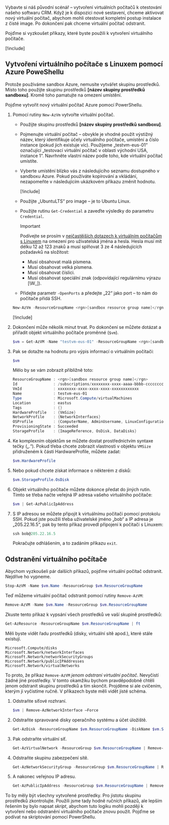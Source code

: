 Vybavte si náš původní scénář – vytvoření virtuálních počítačů k otestování našeho softwaru CRM. Když je k dispozici nové sestavení, chceme aktivovat nový virtuální počítač, abychom mohli otestovat kompletní postup instalace z čisté image. Po dokončení pak chceme virtuální počítač odstranit.

Pojďme si vyzkoušet příkazy, které byste použili k vytvoření virtuálního počítače.

<!-- Activate the sandbox -->
[!include[](../../../includes/azure-sandbox-activate.md)]

## <a name="create-a-linux-vm-with-azure-powershell"></a>Vytvoření virtuálního počítače s Linuxem pomocí Azure PoweShellu

Protože používáme sandbox Azure, nemusíte vytvářet skupinu prostředků. Místo toho použijte skupinu prostředků **<rgn>[název skupiny prostředků sandboxu]</rgn>**. Kromě toho pamatujte na omezení umístění.

Pojďme vytvořit nový virtuální počítač Azure pomocí PowerShellu.

1. Pomocí rutiny `New-AzVm` vytvořte virtuální počítač.
    - Použijte skupinu prostředků **<rgn>[název skupiny prostředků sandboxu]</rgn>**.
    - Pojmenujte virtuální počítač – obvykle je vhodné použít výstižný název, který identifikuje účely virtuálního počítače, umístění a číslo instance (pokud jich existuje víc). Použijeme „testvm-eus-01“ označující „testovací virtuální počítač v oblasti východní USA, instance 1“. Navrhněte vlastní název podle toho, kde virtuální počítač umístíte.
    - Vyberte umístění blízko vás z následujícího seznamu dostupného v sandboxu Azure. Pokud používáte kopírování a vkládání, nezapomeňte v následujícím ukázkovém příkazu změnit hodnotu.

        [!include[](../../../includes/azure-sandbox-regions-note.md)]

    - Použijte „UbuntuLTS“ pro image – je to Ubuntu Linux.
    - Použijte rutinu `Get-Credential` a zaveďte výsledky do parametru `Credential`.
      > [!IMPORTANT]
      > Podívejte se prosím v [nejčastějších dotazech k virtuálním počítačům s Linuxem](https://docs.microsoft.com/en-us/azure/virtual-machines/linux/faq#what-are-the-username-requirements-when-creating-a-vm?azure-portal=true) na omezení pro uživatelská jména a hesla. Hesla musí mít délku 12 až 123 znaků a musí splňovat 3 ze 4 následujících požadavků na složitost:
      > - Musí obsahovat malá písmena.
      > - Musí obsahovat velká písmena.
      > - Musí obsahovat číslici.
      > - Musí obsahovat speciální znak (odpovídající regulárnímu výrazu [\W_]).
    - Přidejte parametr `-OpenPorts` a předejte „22“ jako port – to nám do počítače přidá SSH.
 
    ```powershell
    New-AzVm -ResourceGroupName <rgn>[sandbox resource group name]</rgn> -Name "testvm-eus-01" -Credential (Get-Credential) -Location "East US" -Image UbuntuLTS -OpenPorts 22
    ```

    [!include[](../../../includes/azure-cloudshell-copy-paste-tip.md)]
    
1. Dokončení může několik minut trvat. Po dokončení se můžete dotázat a přiřadit objekt virtuálního počítače proměnné (`$vm`).

    ```powershell
    $vm = Get-AzVM -Name "testvm-eus-01" -ResourceGroupName <rgn>[sandbox resource group name]</rgn>
    ```
    
1. Pak se dotažte na hodnotu pro výpis informací o virtuálním počítači:

    ```powershell
    $vm
    ```

    Mělo by se vám zobrazit přibližně toto:

    ```powershell
    ResourceGroupName : <rgn>[sandbox resource group name]</rgn>
    Id                : /subscriptions/xxxxxxxx-xxxx-aaaa-bbbb-cccccccccccc/resourceGroups/<rgn>[sandbox resource group name]</rgn>/providers/Microsoft.Compute/virtualMachines/testvm-eus-01
    VmId              : xxxxxxxx-xxxx-xxxx-xxxx-xxxxxxxxxxxx
    Name              : testvm-eus-01
    Type              : Microsoft.Compute/virtualMachines
    Location          : eastus
    Tags              : {}
    HardwareProfile   : {VmSize}
    NetworkProfile    : {NetworkInterfaces}
    OSProfile         : {ComputerName, AdminUsername, LinuxConfiguration, Secrets}
    ProvisioningState : Succeeded
    StorageProfile    : {ImageReference, OsDisk, DataDisks}
    ```
    
1. Ke komplexním objektům se můžete dostat prostřednictvím syntaxe tečky („.“). Pokud třeba chcete zobrazit vlastnosti v objektu `VMSize` přidruženém k části HardwareProfile, můžete zadat:

    ```powershell
    $vm.HardwareProfile
    ```

1. Nebo pokud chcete získat informace o některém z disků:

    ```powershell
    $vm.StorageProfile.OsDisk
    ```

1. Objekt virtuálního počítače můžete dokonce předat do jiných rutin. Tímto se třeba načte veřejná IP adresa vašeho virtuálního počítače:

    ```powershell
    $vm | Get-AzPublicIpAddress
    ```

1. S IP adresou se můžete připojit k virtuálnímu počítači pomocí protokolu SSH. Pokud jste použili třeba uživatelské jméno „bob“ a IP adresa je „205.22.16.5“, pak by tento příkaz provedl připojení k počítači s Linuxem:

    ```powershell
    ssh bob@205.22.16.5
    ```

    Pokračujte odhlášením, a to zadáním příkazu `exit`.


## <a name="delete-a-vm"></a>Odstranění virtuálního počítače

Abychom vyzkoušeli pár dalších příkazů, pojďme virtuální počítač odstranit. Nejdříve ho vypneme.

```powershell
Stop-AzVM -Name $vm.Name -ResourceGroup $vm.ResourceGroupName
```

Teď můžeme virtuální počítač odstranit pomocí rutiny `Remove-AzVM`:

```powershell
Remove-AzVM -Name $vm.Name -ResourceGroup $vm.ResourceGroupName
```

Zkuste tento příkaz k vypsání všech prostředků ve vaší skupině prostředků:

```powershell
Get-AzResource -ResourceGroupName $vm.ResourceGroupName | ft
```

Měli byste vidět řadu prostředků (disky, virtuální sítě apod.), které stále existují. 

```output
Microsoft.Compute/disks
Microsoft.Network/networkInterfaces
Microsoft.Network/networkSecurityGroups
Microsoft.Network/publicIPAddresses
Microsoft.Network/virtualNetworks
```

To proto, že příkaz `Remove-AzVM` _jenom odstraní virtuální počítač_. Nevyčistí žádné jiné prostředky. V tomto okamžiku bychom pravděpodobně chtěli jenom odstranit skupinu prostředků a tím skončit. Projděme si ale cvičením, kterým ji vyčistíme ručně. V příkazech byste měli vidět jisté schéma.

1. Odstraňte síťové rozhraní.

    ```powershell
    $vm | Remove-AzNetworkInterface –Force
    ```
    
1. Odstraňte spravované disky operačního systému a účet úložiště.

    ```powershell
    Get-AzDisk -ResourceGroupName $vm.ResourceGroupName -DiskName $vm.StorageProfile.OSDisk.Name | Remove-AzDisk -Force
    ```

1. Pak odstraňte virtuální síť.

    ```powershell
    Get-AzVirtualNetwork -ResourceGroup $vm.ResourceGroupName | Remove-AzVirtualNetwork -Force
    ```

1. Odstraňte skupinu zabezpečení sítě.

    ```powershell
    Get-AzNetworkSecurityGroup -ResourceGroup $vm.ResourceGroupName | Remove-AzNetworkSecurityGroup -Force
    ```

1. A nakonec veřejnou IP adresu.

    ```powershell
    Get-AzPublicIpAddress -ResourceGroup $vm.ResourceGroupName | Remove-AzPublicIpAddress -Force
    ```

To by měly být všechny vytvořené prostředky. Pro jistotu skupinu prostředků zkontrolujte. Použili jsme tady hodně ručních příkazů, ale lepším řešením by bylo napsat _skript_, abychom tuto logiku mohli později k vytvoření nebo odstranění virtuálního počítače znovu použít. Pojďme se podívat na skriptování pomocí PowerShellu.